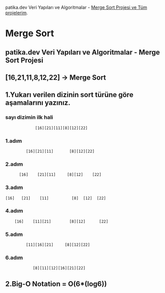 patika.dev Veri Yapıları ve Algoritmalar - [Merge Sort Projesi ve Tüm projelerim](https://app.patika.dev/isakli05).
# Merge Sort
## patika.dev Veri Yapıları ve Algoritmalar - Merge Sort Projesi

## [16,21,11,8,12,22] -> Merge Sort
## 1.Yukarı verilen dizinin sort türüne göre aşamalarını yazınız.


### sayı dizimin ilk hali 
                 [16][21][11][8][12][22]                                 
### 1.adım                    
             [16][21][11]       [8][12][22]
                             
### 2.adım
          [16]    [21][11]     [8][12]    [22]
                          
### 3.adım
    [16]   [21]    [11]          [8]  [12]  [22] 
                     
### 4.adım
        [16]    [11][21]        [8][12]      [22]
                        
### 5.adım 
             [11][16][21]     [8][12][22]
                              
### 6.adım                       
                [8][11][12][16][21][22]
                                 
## 2.Big-O Notation = O(6*(log6))                             
